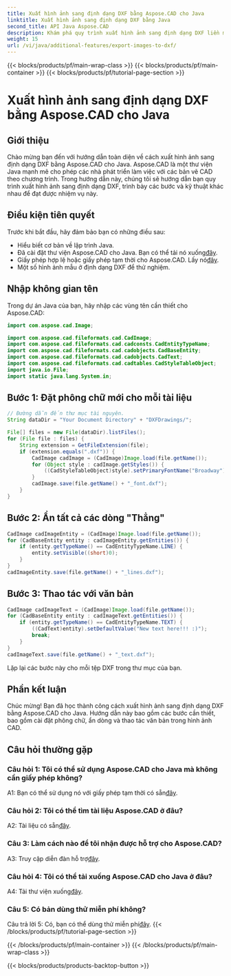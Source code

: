 ```yaml
---
title: Xuất hình ảnh sang định dạng DXF bằng Aspose.CAD cho Java
linktitle: Xuất hình ảnh sang định dạng DXF bằng Java
second_title: API Java Aspose.CAD
description: Khám phá quy trình xuất hình ảnh sang định dạng DXF liền mạch bằng Aspose.CAD cho Java. Hướng dẫn từng bước, Câu hỏi thường gặp và hơn thế nữa.
weight: 15
url: /vi/java/additional-features/export-images-to-dxf/
---
```


{{< blocks/products/pf/main-wrap-class >}}
{{< blocks/products/pf/main-container >}}
{{< blocks/products/pf/tutorial-page-section >}}

# Xuất hình ảnh sang định dạng DXF bằng Aspose.CAD cho Java

## Giới thiệu

Chào mừng bạn đến với hướng dẫn toàn diện về cách xuất hình ảnh sang định dạng DXF bằng Aspose.CAD cho Java. Aspose.CAD là một thư viện Java mạnh mẽ cho phép các nhà phát triển làm việc với các bản vẽ CAD theo chương trình. Trong hướng dẫn này, chúng tôi sẽ hướng dẫn bạn quy trình xuất hình ảnh sang định dạng DXF, trình bày các bước và kỹ thuật khác nhau để đạt được nhiệm vụ này.

## Điều kiện tiên quyết

Trước khi bắt đầu, hãy đảm bảo bạn có những điều sau:

- Hiểu biết cơ bản về lập trình Java.
-  Đã cài đặt thư viện Aspose.CAD cho Java. Bạn có thể tải nó xuống[đây](https://releases.aspose.com/cad/java/).
- Giấy phép hợp lệ hoặc giấy phép tạm thời cho Aspose.CAD. Lấy nó[đây](https://purchase.aspose.com/temporary-license/).
- Một số hình ảnh mẫu ở định dạng DXF để thử nghiệm.

## Nhập không gian tên

Trong dự án Java của bạn, hãy nhập các vùng tên cần thiết cho Aspose.CAD:

```java
import com.aspose.cad.Image;

import com.aspose.cad.fileformats.cad.CadImage;
import com.aspose.cad.fileformats.cad.cadconsts.CadEntityTypeName;
import com.aspose.cad.fileformats.cad.cadobjects.CadBaseEntity;
import com.aspose.cad.fileformats.cad.cadobjects.CadText;
import com.aspose.cad.fileformats.cad.cadtables.CadStyleTableObject;
import java.io.File;
import static java.lang.System.in;
```

## Bước 1: Đặt phông chữ mới cho mỗi tài liệu

```java
// Đường dẫn đến thư mục tài nguyên.
String dataDir = "Your Document Directory" + "DXFDrawings/";

File[] files = new File(dataDir).listFiles();
for (File file : files) {
    String extension = GetFileExtension(file);
    if (extension.equals(".dxf")) {
        CadImage cadImage = (CadImage)Image.load(file.getName());
        for (Object style : cadImage.getStyles()) {
            ((CadStyleTableObject)style).setPrimaryFontName("Broadway");
        }
        cadImage.save(file.getName() + "_font.dxf");
    }
}
```

## Bước 2: Ẩn tất cả các dòng "Thẳng"

```java
CadImage cadImageEntity = (CadImage)Image.load(file.getName());
for (CadBaseEntity entity : cadImageEntity.getEntities()) {
    if (entity.getTypeName() == CadEntityTypeName.LINE) {
        entity.setVisible((short)0);
    }
}
cadImageEntity.save(file.getName() + "_lines.dxf");
```

## Bước 3: Thao tác với văn bản

```java
CadImage cadImageText = (CadImage)Image.load(file.getName());
for (CadBaseEntity entity : cadImageText.getEntities()) {
    if (entity.getTypeName() == CadEntityTypeName.TEXT) {
        ((CadText)entity).setDefaultValue("New text here!!! :)");
        break;
    }
}
cadImageText.save(file.getName() + "_text.dxf");
```

Lặp lại các bước này cho mỗi tệp DXF trong thư mục của bạn.

## Phần kết luận

Chúc mừng! Bạn đã học thành công cách xuất hình ảnh sang định dạng DXF bằng Aspose.CAD cho Java. Hướng dẫn này bao gồm các bước cần thiết, bao gồm cài đặt phông chữ, ẩn dòng và thao tác văn bản trong hình ảnh CAD.

## Câu hỏi thường gặp

### Câu hỏi 1: Tôi có thể sử dụng Aspose.CAD cho Java mà không cần giấy phép không?

 A1: Bạn có thể sử dụng nó với giấy phép tạm thời có sẵn[đây](https://purchase.aspose.com/temporary-license/).

### Câu hỏi 2: Tôi có thể tìm tài liệu Aspose.CAD ở đâu?

 A2: Tài liệu có sẵn[đây](https://reference.aspose.com/cad/java/).

### Câu 3: Làm cách nào để tôi nhận được hỗ trợ cho Aspose.CAD?

 A3: Truy cập diễn đàn hỗ trợ[đây](https://forum.aspose.com/c/cad/19).

### Câu hỏi 4: Tôi có thể tải xuống Aspose.CAD cho Java ở đâu?

 A4: Tải thư viện xuống[đây](https://releases.aspose.com/cad/java/).

### Câu 5: Có bản dùng thử miễn phí không?

 Câu trả lời 5: Có, bạn có thể dùng thử miễn phí[đây](https://releases.aspose.com/).
{{< /blocks/products/pf/tutorial-page-section >}}

{{< /blocks/products/pf/main-container >}}
{{< /blocks/products/pf/main-wrap-class >}}

{{< blocks/products/products-backtop-button >}}
